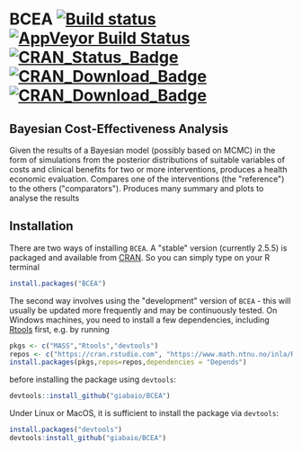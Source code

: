# BCEA [![Build status](https://img.shields.io/travis/giabaio/BCEA/master.svg?maxAge=0)](https://travis-ci.org/giabaio/BCEA)[![AppVeyor Build Status](https://img.shields.io/appveyor/ci/giabaio/BCEA/master.svg)](https://ci.appveyor.com/project/giabaio/BCEA)[![CRAN_Status_Badge](http://www.r-pkg.org/badges/version/BCEA)](https://cran.r-project.org/package=BCEA)[![CRAN_Download_Badge](http://cranlogs.r-pkg.org/badges/BCEA)](https://cran.r-project.org/package=BCEA)[![CRAN_Download_Badge](http://cranlogs.r-pkg.org/badges/grand-total/BCEA?color=orange)](	)

## Bayesian Cost-Effectiveness Analysis

Given the results of a Bayesian model (possibly based on MCMC) in the form of simulations from the posterior distributions of suitable variables of costs and clinical benefits for two or more interventions, produces a health economic evaluation. Compares one of the interventions (the "reference") to the others ("comparators"). Produces many summary and plots to analyse the results

## Installation
There are two ways of installing `BCEA`. A "stable" version (currently 2.5.5) is packaged and available from [CRAN](https://cran.r-project.org/index.html). So you can simply type on your R terminal
```R
install.packages("BCEA")
```
The second way involves using the "development" version of `BCEA` - this will usually be updated more frequently and may be continuously tested. On Windows machines, you need to install a few dependencies, including [Rtools](https://cran.r-project.org/bin/windows/Rtools/) first, e.g. by running
```R
pkgs <- c("MASS","Rtools","devtools")
repos <- c("https://cran.rstudio.com", "https://www.math.ntnu.no/inla/R/stable") 
install.packages(pkgs,repos=repos,dependencies = "Depends")
```
before installing the package using `devtools`:
```R
devtools::install_github("giabaio/BCEA")
```
Under Linux or MacOS, it is sufficient to install the package via `devtools`:
```R
install.packages("devtools")
devtools:install_github("giabaio/BCEA")
```
